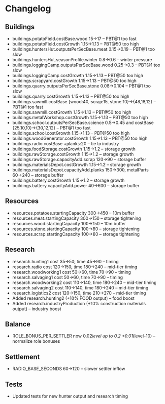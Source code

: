 # Changelog

## Buildings
- buildings.potatoField.costBase.wood 15→17 – PBT@1 too fast
- buildings.potatoField.costGrowth 1.15→1.13 – PBT@50 too high
- buildings.huntersHut.outputsPerSecBase.meat 0.15→0.19 – PBT@1 too slow
- buildings.huntersHut.seasonProfile.winter 0.8→0.6 – winter pressure
- buildings.loggingCamp.outputsPerSecBase.wood 0.25→0.3 – PBT@1 too slow
- buildings.loggingCamp.costGrowth 1.15→1.13 – PBT@50 too high
- buildings.scrapyard.costGrowth 1.15→1.13 – PBT@50 too high
- buildings.quarry.outputsPerSecBase.stone 0.08→0.104 – PBT@1 too slow
- buildings.quarry.costGrowth 1.15→1.13 – PBT@50 too high
- buildings.sawmill.costBase {wood:40, scrap:15, stone:10}→{48,18,12} – PBT@1 too fast
- buildings.sawmill.costGrowth 1.15→1.13 – PBT@50 too high
- buildings.metalWorkshop.costGrowth 1.15→1.13 – PBT@50 too high
- buildings.school.outputsPerSecBase.science 0.5→0.45 and costBase {25,10,10}→{30,12,12} – PBT@1 too fast
- buildings.school.costGrowth 1.15→1.13 – PBT@50 too high
- buildings.woodGenerator.costGrowth 1.15→1.13 – PBT@50 too high
- buildings.radio.costBase +planks:20 – tie to industry
- buildings.foodStorage.costGrowth 1.15→1.2 – storage growth
- buildings.rawStorage.costGrowth 1.15→1.2 – storage growth
- buildings.rawStorage.capacityAdd.scrap 120→90 – storage buffer
- buildings.materialsDepot.costGrowth 1.15→1.2 – storage growth
- buildings.materialsDepot.capacityAdd.planks 150→300, metalParts 60→240 – storage buffer
- buildings.battery.costGrowth 1.15→1.2 – storage growth
- buildings.battery.capacityAdd.power 40→600 – storage buffer

## Resources
- resources.potatoes.startingCapacity 300→450 – 10m buffer
- resources.meat.startingCapacity 300→150 – storage tightening
- resources.wood.startingCapacity 100→150 – 10m buffer
- resources.stone.startingCapacity 100→80 – storage tightening
- resources.scrap.startingCapacity 100→80 – storage tightening

## Research
- research.hunting1 cost 35→50, time 45→90 – timing
- research.radio cost 120→150, time 180→240 – mid-tier timing
- research.woodworking1 cost 50→60, time 70→90 – timing
- research.salvaging1 cost 50→60, time 70→90 – timing
- research.woodworking2 cost 110→140, time 180→240 – mid-tier timing
- research.salvaging2 cost 110→140, time 180→240 – mid-tier timing
- research.logistics2 cost 120→150, time 210→270 – mid-tier timing
- Added research.hunting2 (+10% FOOD output) – food boost
- Added research.industryProduction (+10% construction materials output) – industry boost

## Balance
- ROLE_BONUS_PER_SETTLER now 0.02*level up to 0.2 +0.01*(level-10) – normalize role bonuses

## Settlement
- RADIO_BASE_SECONDS 60→120 – slower settler inflow

## Tests
- Updated tests for new hunter output and research timing

